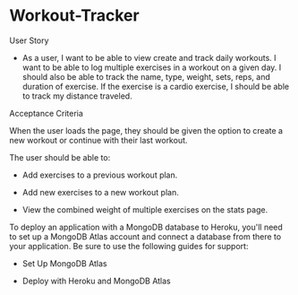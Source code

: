 # Workout-Tracker

User Story

* As a user, I want to be able to view create and track daily workouts. I want to be able to log multiple exercises in a workout on a given day. I should also be able to track the name, type, weight, sets, reps, and duration of exercise. If the exercise is a cardio exercise, I should be able to track my distance traveled.

Acceptance Criteria

When the user loads the page, they should be given the option to create a new workout or continue with their last workout.

The user should be able to:

* Add exercises to a previous workout plan.

* Add new exercises to a new workout plan.

* View the combined weight of multiple exercises on the stats page.

To deploy an application with a MongoDB database to Heroku, you'll need to set up a MongoDB Atlas account and connect a database from there to your application. Be sure to use the following guides for support:

* Set Up MongoDB Atlas

* Deploy with Heroku and MongoDB Atlas